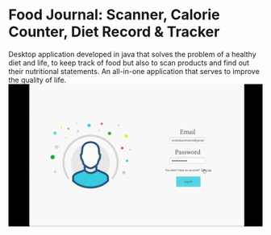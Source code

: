 # Food Journal: Scanner, Calorie Counter, Diet Record & Tracker <br>
Desktop application developed in java that solves the problem of a healthy diet and life, to keep track of food but also to scan products and find out their nutritional statements. An all-in-one application that serves to improve the quality of life.
![demo](demo.gif)
